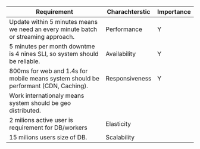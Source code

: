 
| Requirement                                                                         | Charachterstic | Importance |
|-------------------------------------------------------------------------------------|----------------|------------|
| Update within 5 minutes means we need an every minute batch or streaming approach.  | Performance    | Y          |
| 5 minutes per month downtme is 4 nines SLI, so system should be reliable.           | Availability   | Y          |
| 800ms for web and 1.4s for mobile means system should be performant (CDN, Caching). | Responsiveness | Y          |
| Work internationaly means system should be geo distributed.                         |||
| 2 milions active user is requirement for DB/workers                                 | Elasticity     ||
| 15 milions users size of DB.                                                        | Scalability    ||


